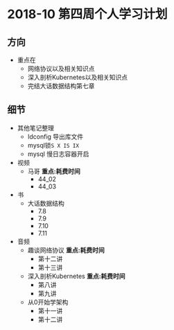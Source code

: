 # 2018-10 第四周个人学习计划

## 方向

* 重点在
	* 网络协议以及相关知识点
	* 深入剖析Kubernetes以及相关知识点
	* 完结大话数据结构第七章

## 细节

* 其他笔记整理
	* ldconfig 导出库文件
	* mysql锁`S X IS IX` 
	* mysql 慢日志容器开启
* 视频
	* 马哥 **重点:耗费时间**
		* 44_02
		* 44_03
* 书
	* 大话数据结构
		* 7.8
		* 7.9
		* 7.10
		* 7.11
* 音频
	* 趣谈网络协议 **重点:耗费时间**
		* 第十二讲
		* 第十三讲
	* 深入剖析Kubernetes **重点:耗费时间**
		* 第八讲
		* 第九讲
	* 从0开始学架构
		* 第十一讲
		* 第十二讲 